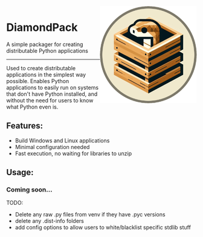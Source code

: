 <img src="docs/diamondPack.png" width="256" align="right"/>

# DiamondPack
A simple packager for creating distributable Python applications

---

Used to create distributable applications in the simplest way possible.
Enables Python applications to easily run on systems that don't have Python installed, and without the need for users to know what Python even is.

## Features:
- Build Windows and Linux applications
- Minimal configuration needed
- Fast execution, no waiting for libraries to unzip

## Usage:

### Coming soon...


TODO:
- Delete any raw .py files from venv if they have .pyc versions
- delete any .dist-info folders
- add config options to allow users to white/blacklist specific stdlib stuff
